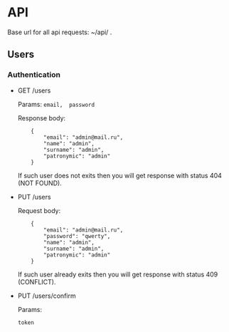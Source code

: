 # API

Base url for all api requests: ~/api/ .

## Users

### Authentication

* GET /users

    Params:
        ```
            email, 
            password
        ```

    Response body:
    
    ```
        {
            "email": "admin@mail.ru",
            "name": "admin",
            "surname": "admin",
            "patronymic": "admin"
        }
    ```
    If such user does not exits then you will get response with status 404 (NOT FOUND).


* PUT /users

    Request body:
    
    ```
        {
            "email": "admin@mail.ru",
            "password": "qwerty",
            "name": "admin",
            "surname": "admin",
            "patronymic": "admin"
        }
    ```
    If such user already exits then you will get response with status 409 (CONFLICT).

* PUT /users/confirm

    Params:
    
    ```
    token
    ```